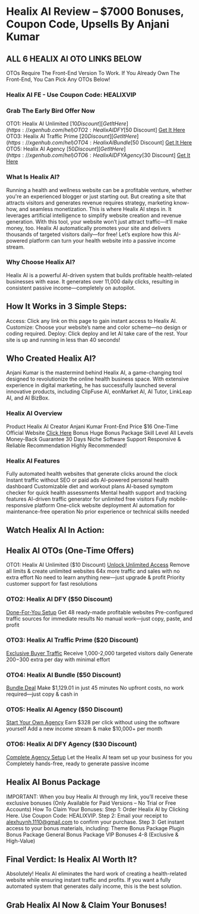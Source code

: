 # Healix AI Review – $7000 Bonuses, Coupon Code, Upsells By Anjani Kumar

## ALL 6 HEALIX AI OTO LINKS BELOW
OTOs Require The Front-End Version To Work. If You Already Own The Front-End, You Can Pick Any OTOs Below!
### Healix AI FE - Use Coupon Code: HEALIXVIP
### Grab The Early Bird Offer Now
OTO1: Healix AI Unlimited [$10 Discount]
 [Get It Here](https://xgenhub.com/hel)
OTO2: Healix AI DFY [$50 Discount]
 [Get It Here](https://xgenhub.com/hel)
OTO3: Healix AI Traffic Prime [$20 Discount]
 [Get It Here](https://xgenhub.com/hel)
OTO4: Healix AI Bundle [$50 Discount]
 [Get It Here](https://xgenhub.com/hel)
OTO5: Healix AI Agency [$50 Discount]
 [Get It Here](https://xgenhub.com/hel)
OTO6: Healix AI DFY Agency [$30 Discount]
 [Get It Here](https://xgenhub.com/hel)

### What Is Healix AI?
Running a health and wellness website can be a profitable venture, whether you're an experienced blogger or just starting out. But creating a site that attracts visitors and generates revenue requires strategy, marketing know-how, and seamless monetization.
This is where Healix AI steps in. It leverages artificial intelligence to simplify website creation and revenue generation. With this tool, your website won’t just attract traffic—it’ll make money, too.
Healix AI automatically promotes your site and delivers thousands of targeted visitors daily—for free! Let’s explore how this AI-powered platform can turn your health website into a passive income stream.

### Why Choose Healix AI?
Healix AI is a powerful AI-driven system that builds profitable health-related businesses with ease. It generates over 11,000 daily clicks, resulting in consistent passive income—completely on autopilot.
## How It Works in 3 Simple Steps:
Access: Click any link on this page to gain instant access to Healix AI.
Customize: Choose your website’s name and color scheme—no design or coding required.
Deploy: Click deploy and let AI take care of the rest. Your site is up and running in less than 40 seconds!

## Who Created Healix AI?
Anjani Kumar is the mastermind behind Healix AI, a game-changing tool designed to revolutionize the online health business space. With extensive experience in digital marketing, he has successfully launched several innovative products, including ClipFuse AI, eonMarket AI, AI Tutor, LinkLeap AI, and AI BizBox.

### Healix AI Overview
Product
Healix AI
Creator
Anjani Kumar
Front-End Price
$16 One-Time
Official Website
[Click Here](https://xgenhub.com/hel)
Bonus
Huge Bonus Package
Skill Level
All Levels
Money-Back Guarantee
30 Days
Niche
Software
Support
Responsive & Reliable
Recommendation
Highly Recommended!


### Healix AI Features
Fully automated health websites that generate clicks around the clock
Instant traffic without SEO or paid ads
AI-powered personal health dashboard
Customizable diet and workout plans
AI-based symptom checker for quick health assessments
Mental health support and tracking features
AI-driven traffic generator for unlimited free visitors
Fully mobile-responsive platform
One-click website deployment
AI automation for maintenance-free operation
No prior experience or technical skills needed
## Watch Healix AI In Action:
 

## Healix AI OTOs (One-Time Offers)
OTO1: Healix AI Unlimited ($10 Discount)
[Unlock Unlimited Access](https://gethealixai.com/unlimited)
Remove all limits & create unlimited websites
64x more traffic and sales with no extra effort
No need to learn anything new—just upgrade & profit
Priority customer support for fast resolutions
### OTO2: Healix AI DFY ($50 Discount)
[Done-For-You Setup](https://gethealixai.com/dfy/)
Get 48 ready-made profitable websites
Pre-configured traffic sources for immediate results
No manual work—just copy, paste, and profit
### OTO3: Healix AI Traffic Prime ($20 Discount)
[Exclusive Buyer Traffic](https://gethealixai.com/traffic)
Receive 1,000-2,000 targeted visitors daily
Generate $200-$300 extra per day with minimal effort
### OTO4: Healix AI Bundle ($50 Discount)
[Bundle Deal](https://gethealixai.com/bundle)
Make $1,129.01 in just 45 minutes
No upfront costs, no work required—just copy & cash in
### OTO5: Healix AI Agency ($50 Discount)
[Start Your Own Agency](https://gethealixai.com/agency)
Earn $328 per click without using the software yourself
Add a new income stream & make $10,000+ per month
### OTO6: Healix AI DFY Agency ($30 Discount)
[Complete Agency Setup](https://gethealixai.com/dfy-agency-setup)
Let the Healix AI team set up your business for you
Completely hands-free, ready to generate passive income

## Healix AI Bonus Package
IMPORTANT: When you buy Healix AI through my link, you’ll receive these exclusive bonuses (Only Available for Paid Versions – No Trial or Free Accounts)
How To Claim Your Bonuses:
Step 1: Order Healix AI by Clicking Here. Use Coupon Code: HEALIXVIP.
Step 2: Email your receipt to alexhuynh.1110@gmail.com to confirm your purchase.
Step 3: Get instant access to your bonus materials, including:
Theme Bonus Package
Plugin Bonus Package
General Bonus Package
VIP Bonuses 4-8 (Exclusive & High-Value)

## Final Verdict: Is Healix AI Worth It?
Absolutely! Healix AI eliminates the hard work of creating a health-related website while ensuring instant traffic and profits. If you want a fully automated system that generates daily income, this is the best solution.
## Grab Healix AI Now & Claim Your Bonuses!

